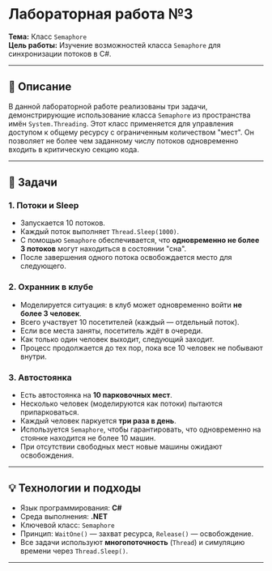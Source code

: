 # Лабораторная работа №3  
**Тема:** Класс `Semaphore`  
**Цель работы:** Изучение возможностей класса `Semaphore` для синхронизации потоков в C#.

---

## 📌 Описание

В данной лабораторной работе реализованы три задачи, демонстрирующие использование класса `Semaphore` из пространства имён `System.Threading`. Этот класс применяется для управления доступом к общему ресурсу с ограниченным количеством "мест". Он позволяет не более чем заданному числу потоков одновременно входить в критическую секцию кода.

---

## 🔧 Задачи

### 1. Потоки и Sleep
- Запускается 10 потоков.
- Каждый поток выполняет `Thread.Sleep(1000)`.
- С помощью `Semaphore` обеспечивается, что **одновременно не более 3 потоков** могут находиться в состоянии "сна".
- После завершения одного потока освобождается место для следующего.

### 2. Охранник в клубе
- Моделируется ситуация: в клуб может одновременно войти **не более 3 человек**.
- Всего участвует 10 посетителей (каждый — отдельный поток).
- Если все места заняты, посетитель ждёт в очереди.
- Как только один человек выходит, следующий заходит.
- Процесс продолжается до тех пор, пока все 10 человек не побывают внутри.

### 3. Автостоянка
- Есть автостоянка на **10 парковочных мест**.
- Несколько человек (моделируются как потоки) пытаются припарковаться.
- Каждый человек паркуется **три раза в день**.
- Используется `Semaphore`, чтобы гарантировать, что одновременно на стоянке находится не более 10 машин.
- При отсутствии свободных мест новые машины ожидают освобождения.

---

## 💡 Технологии и подходы
- Язык программирования: **C#**
- Среда выполнения: **.NET**
- Ключевой класс: `Semaphore`
- Принцип: `WaitOne()` — захват ресурса, `Release()` — освобождение.
- Все задачи используют **многопоточность** (`Thread`) и симуляцию времени через `Thread.Sleep()`.

---

